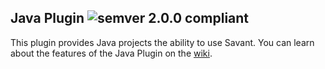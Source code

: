 ## Java Plugin ![semver 2.0.0 compliant](http://img.shields.io/badge/semver-2.0.0-brightgreen.svg?style=flat-square)

This plugin provides Java projects the ability to use Savant. You can learn about the features of the Java Plugin on the [wiki](https://github.com/inversoft/savant-java-plugin/wiki/Home).
